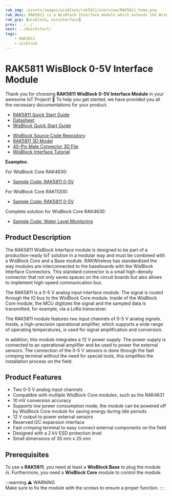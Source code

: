 ```yaml
---
rak_img: /assets/images/wisblock/rak5811/overview/RAK5811_home.png
rak_desc: RAK5811 is a WisBlock Interface module which extends the WisBlock system with 2 analog input ports. The analog ports have a 0-5V input range and are connected to the WisBlock Core MCU’s analog inputs.
rak_grp: [wisblock, wisinterface]
prev: ../../
next: ../Quickstart/
tags:
    - RAK5811
    - wisblock
---
```


# RAK5811 WisBlock 0-5V Interface Module

Thank you for choosing **RAK5811 WisBlock 0-5V Interface Module** in your awesome IoT Project! 🎉 To help you get started, we have provided you all the necessary documentations for your product.

* [RAK5811 Quick Start Guide](../Quickstart/)
* [Datasheet](../Datasheet/)
* <a href="../../Quickstart/" target="_blank">WisBlock Quick Start Guide</a>
<!---* [WisBlock Quick Start Guide](../../Quickstart/)-->
* [WisBlock Source Code Repository](https://github.com/RAKWireless/WisBlock/)
* [RAK5811 3D Model](https://downloads.rakwireless.com/LoRa/WisBlock/WisBlock-3D/pwb-rak5811.stp)
* [40-Pin Male Connector 3D File](https://downloads.rakwireless.com/3D_File/Accessory/WisConnector/M40S1003K6M.stp)
* [WisBlock Interface Tutorial](/Knowledge-Hub/Learn/WisBlock-IO-Tutorial/)

**Examples**:

For WisBlock Core RAK4630:
* [Sample Code: RAK5811 0-5V](https://github.com/RAKWireless/WisBlock/tree/master/examples/RAK4630/IO/RAK5811_0-5V)

For WisBlock Core RAK11200:
* [Sample Code: RAK5811 0-5V](https://github.com/RAKWireless/WisBlock/tree/master/examples/RAK11200/IO/RAK5811_0-5V)

Complete solution for WisBlock Core RAK4630:
* [Sample Code: Water Level Monitoring](https://github.com/RAKWireless/WisBlock/tree/master/examples/RAK4630/solutions/Water_Level_Monitoring)

## Product Description

The RAK5811 WisBlock Interface module is designed to be part of a production-ready IoT solution in a modular way and must be combined with a WisBlock Core and a Base module. RAKWireless has standardized the way modules are interconnected to the baseboards with the WisBlock Interface Connectors. This standard connector is a small high-density connector that not only saves spaces on the circuit boards but also allows to implement high-speed communication bus.

The RAK5811 is a 0-5&nbsp;V analog input interface module. The signal is routed through the IO bus to the WisBlock Core module. Inside of the WisBlock Core module, the MCU digitizes the signal and the sampled data is transmitted, for example, via a LoRa transceiver.

The RAK5811 module features two input channels of 0-5&nbsp;V analog signals. Inside, a high-precision operational amplifier, which supports a wide range of operating temperatures, is used for signal amplification and conversion.

In addition, this module integrates a 12&nbsp;V power supply. The power supply is connected to an operational amplifier and be used to power the external sensors. The connection of the 0-5&nbsp;V sensors is done through the fast crimping terminal without the need for special tools, this simplifies the installation process on the field.

## Product Features

*	Two 0-5&nbsp;V analog input channels
*	Compatible with multiple WisBlock Core modules, such as the RAK4631
*	10&nbsp;mV conversion accuracy
*	Supports low power consumption mode, the module can be powered off by WisBlock Core module for saving energy during idle periods
*	12&nbsp;V output to power external sensors
*	Reserved I2C expansion interface
*	Fast crimping terminal to easy connect external components on the field
*	Designed with a 2&nbsp;kV ESD protection level
*	Small dimensions of 35&nbsp;mm x 25&nbsp;mm


## Prerequisites

To use a **RAK5811**, you need at least a **WisBlock Base** to plug the module in. Furthermore, you need a **WisBlock Core** module to control the module.
 
:::warning ⚠️ WARNING    
Make sure to fix the module with the screws to ensure a proper function.
:::
